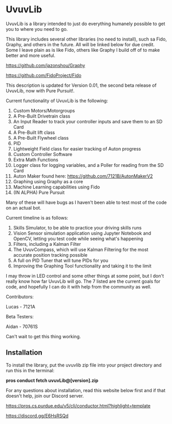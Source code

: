 # UvuvLib

UvuvLib is a library intended to just do everything humanely possible to get you to where you need to go.

This library includes several other libraries (no need to install), such sa Fido, Graphy, and others in the future. 
All will be linked below for due credit. Some I leave plain as is like Fido, others like Graphy I build off of to 
make better and more useful.

https://github.com/jazonshou/Graphy

https://github.com/FidoProject/Fido

This description is updated for Version 0.01, the second beta release of UvuvLib, now with Pure Pursuit!.

Current functionality of UvuvLib is the following:

1. Custom Motors/Motorgroups
2. A Pre-Built Drivetrain class
3. An Input Reader to track your controller inputs and save them to an SD Card
4. A Pre-Built lift class
5. A Pre-Built Flywheel class
6. PID
7. Lightweight Field class for easier tracking of Auton progress 
8. Custom Controller Software
9. Extra Math Functions
10. Logger class for logging variables, and a Poller for reading from the SD Card
11. Auton Maker found here: https://github.com/7121B/AutonMakerV2
12. Graphing using Graphy as a core
13. Machine Learning capabilities using Fido 
14. (IN ALPHA) Pure Pursuit

Many of these will have bugs as I haven't been able to test most of the code on an actual bot.

Current timeline is as follows:

1. Skills Simulator, to be able to practice your driving skills runs
2. Vision Sensor simulation application using Jupyter Notebook and OpenCV, letting you test code while seeing what's happening
3. Filters, including a Kalman Filter
4. The UvuvCompass, which will use Kalman Filtering for the most accurate position tracking possible
5. A full on PID Tuner that will tune PIDs for you
6. Improving the Graphing Tool functionality and taking it to the limit

I may throw in LED control and some other things at some point, but I don't really know how far UvuvLib will go. The 7 listed are the current goals for code, and hopefully I can do it with help from the community as well.

Contributors:

Lucas - 7121A

Beta Testers:

Aidan - 70761S

Can't wait to get this thing working. 

## Installation

To install the library, put the uvuvlib zip file into your project directory and run this in the terminal:

**pros conduct fetch uvuvLib@[version].zip**

For any questions about installation, read this website below first and if that doesn't help, join our Discord server.

https://pros.cs.purdue.edu/v5/cli/conductor.html?highlight=template

https://discord.gg/E6HsRSQd
